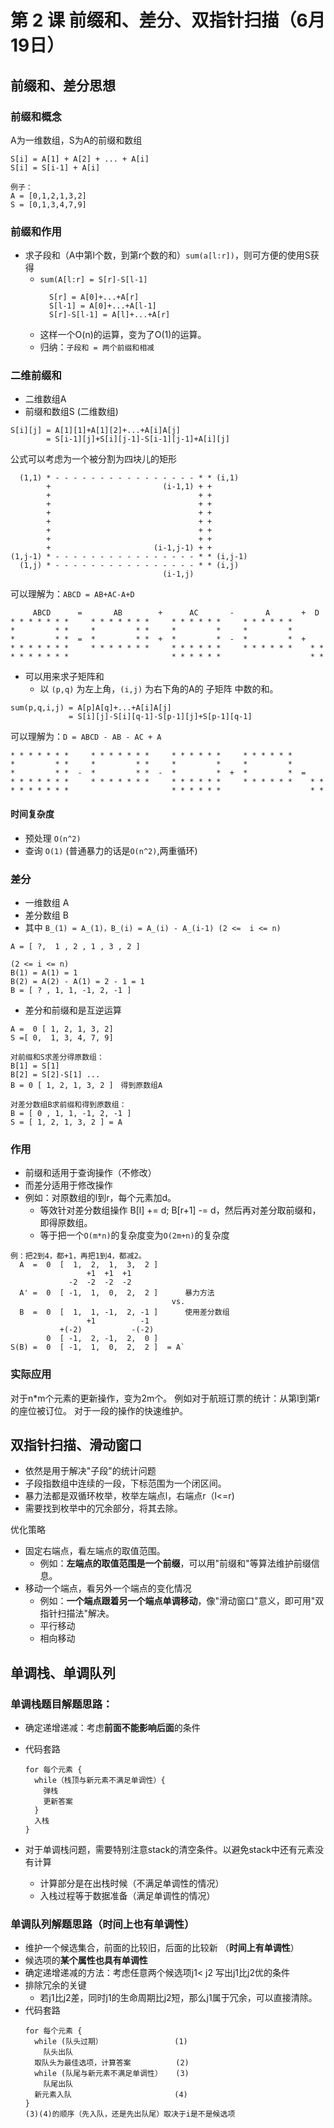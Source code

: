 # 第 2 课 前缀和、差分、双指针扫描（6月19日） 

## 前缀和、差分思想

### 前缀和概念
A为一维数组，S为A的前缀和数组
```
S[i] = A[1] + A[2] + ... + A[i]  
S[i] = S[i-1] + A[i]

例子：
A = [0,1,2,1,3,2]
S = [0,1,3,4,7,9]
```

### 前缀和作用
- 求子段和（A中第l个数，到第r个数的和）`sum(a[l:r])`，则可方便的使用S获得
  - `sum(A[l:r] = S[r]-S[l-1]`
    ```
      S[r] = A[0]+...+A[r]
      S[l-1] = A[0]+...+A[l-1]
      S[r]-S[l-1] = A[l]+...+A[r]
    ```
  - 这样一个O(n)的运算，变为了O(1)的运算。
  - 归纳：`子段和 = 两个前缀和相减`

### 二维前缀和
- 二维数组A
- 前缀和数组S (二维数组)
```
S[i][j] = A[1][1]+A[1][2]+...+A[i]A[j] 
        = S[i-1][j]+S[i][j-1]-S[i-1][j-1]+A[i][j]
```

公式可以考虑为一个被分割为四块儿的矩形
```
  (1,1) * - - - - - - - - - - - - - - - - * * (i,1)
        +                         (i-1,1) + +              
        +                                 + +
        +                                 + +
        +                                 + +
        +                                 + +
        +                                 + +
        +                                 + +
        +                       (i-1,j-1) + +   
(1,j-1) * - - - - - - - - - - - - - - - - * * (i,j-1)
  (1,j) * - - - - - - - - - - - - - - - - * * (i,j)  
                                  (i-1,j)     
```
可以理解为：`ABCD = AB+AC-A+D`
```
     ABCD      =       AB        +      AC       -       A       +  D                             
* * * * * * *     * * * * * * *     * * * * * *     * * * * * *                  
*         * *     *         * *     *         *     *         *                  
*         * *  =  *         * *  +  *         *  -  *         *  +                 
* * * * * * *     * * * * * * *     * * * * * *     * * * * * *    * *
* * * * * * *                       * * * * * *                    * *
```



- 可以用来求子矩阵和
  - 以 `(p,q)` 为左上角，`(i,j)` 为右下角的A的 子矩阵 中数的和。
```
sum(p,q,i,j) = A[p]A[q]+...+A[i]A[j] 
             = S[i][j]-S[i][q-1]-S[p-1][j]+S[p-1][q-1]
```  

可以理解为：`D = ABCD - AB - AC + A`
```
* * * * * * *     * * * * * * *     * * * * * *     * * * * * *                  
*         * *     *         * *     *         *     *         *                  
*         * *  -  *         * *  -  *         *  +  *         *  =                 
* * * * * * *     * * * * * * *     * * * * * *     * * * * * *    * *
* * * * * * *                       * * * * * *                    * *
```
#### 时间复杂度
- 预处理 `O(n^2)`
- 查询 `O(1)` (普通暴力的话是`O(n^2)`,两重循环)

### 差分
- 一维数组 A
- 差分数组 B
- 其中 `B_(1) = A_(1)，B_(i) = A_(i) - A_(i-1) (2 <=  i <= n)`
```
A = [ ?,  1 , 2 , 1 , 3 , 2 ]

(2 <= i <= n)
B(1) = A(1) = 1
B(2) = A(2) - A(1) = 2 - 1 = 1 
B = [ ? , 1, 1, -1, 2, -1 ] 
```
- 差分和前缀和是互逆运算
```
A =  0 [ 1, 2, 1, 3, 2]
S =[ 0,  1, 3, 4, 7, 9]

对前缀和S求差分得原数组：
B[1] = S[1]
B[2] = S[2]-S[1] ...
B = 0 [ 1, 2, 1, 3, 2 ]　得到原数组A

对差分数组B求前缀和得到原数组：
B = [ 0 , 1, 1, -1, 2, -1 ] 
S = [ 1, 2, 1, 3, 2 ] = A
```

### 作用
- 前缀和适用于查询操作（不修改）
- 而差分适用于修改操作
- 例如：对原数组的l到r，每个元素加d。
  - 等效针对差分数组操作 B[l] += d; B[r+1] -= d，然后再对差分取前缀和，即得原数组。
  - 等于把一个`O(m*n)`的复杂度变为`O(2m+n)`的复杂度
  
```
例：把2到4，都+1，再把1到4，都减2。
  A  =  0  [  1,  2,  1,  3,  2 ]     
                 +1  +1  +1  
             -2  -2  -2  -2
  A' =  0  [ -1,  1,  0,  2,  2 ]      暴力方法             
                                    vs.         
  B  =  0  [  1,  1, -1,  2, -1 ]      使用差分数组
                 +1          -1 
           +(-2)           -(-2) 
        0  [ -1,  2, -1,  2,  0 ]
S(B) =  0  [ -1,  1,  0,  2,  2 ]  = A`           

```

### 实际应用
对于n*m个元素的更新操作，变为2m个。
例如对于航班订票的统计：从第l到第r的座位被订位。
对于一段的操作的快速维护。


## 双指针扫描、滑动窗口
- 依然是用于解决"子段"的统计问题
- 子段指数组中连续的一段，下标范围为一个闭区间。
- 暴力法都是双循环枚举，枚举左端点l，右端点r（l<=r)
- 需要找到枚举中的冗余部分，将其去除。

优化策略
- 固定右端点，看左端点的取值范围。
  - 例如：**左端点的取值范围是一个前缀**，可以用"前缀和"等算法维护前缀信息。
- 移动一个端点，看另外一个端点的变化情况
  - 例如：**一个端点跟着另一个端点单调移动**，像"滑动窗口"意义，即可用"双指针扫描法"解决。
  - 平行移动
  - 相向移动

## 单调栈、单调队列
### 单调栈题目解题思路：
- 确定递增递减：考虑**前面不能影响后面**的条件
- 代码套路
   ```
   for 每个元素 {
     while（栈顶与新元素不满足单调性）{
       弹栈
       更新答案
     }
     入栈
   }
   ```
  
- 对于单调栈问题，需要特别注意stack的清空条件。以避免stack中还有元素没有计算
  - 计算部分是在出栈时候（不满足单调性的情况）
  - 入栈过程等于数据准备（满足单调性的情况）

### 单调队列解题思路（时间上也有单调性）
- 维护一个候选集合，前面的比较旧，后面的比较新 （**时间上有单调性**）
- 候选项的**某个属性也具有单调性**
- 确定递增递减的方法：考虑任意两个候选项j1< j2 写出j1比j2优的条件
- 排除冗余的关键
  - 若j1比j2差，同时j1的生命周期比j2短，那么j1属于冗余，可以直接清除。
- 代码套路  
  ```
  for 每个元素 {
    while (队头过期）                (1)
      队头出队
    取队头为最佳选项，计算答案          (2)
    while (队尾与新元素不满足单调性）   (3)
      队尾出队
    新元素入队                       (4)
  }
  (3)(4)的顺序（先入队，还是先出队尾）取决于i是不是候选项
  ```